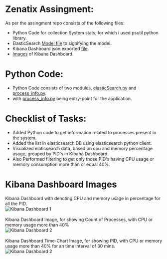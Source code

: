 # Zenatix Assingment:
As per the assingment repo consists of the following files:
* Python Code for collection System stats, for which i used psutil python library.
* ElasticSearch [Model file](./elasticSearchModel.txt) to signifying the model.
* Kibana Dashboard json exported [file](./kibana-dashboards.2021-08-29-18-16-53.json).
* [Images](./images) of Kibana Dashboard.

# Python Code:
* Python Code consists of two modules, [elasticSearch.py](./elasticSearch.py) and [process_info.py](./process_info.py).
* with [process_info.py](./process_info.py) being entry-point for the application.


# Checklist of Tasks:
* Added  Python code to get information related to processes present in the system.
* Added the list in elasticsearch DB using elasticsearch python client.
* Visualized elaticsearch data, based on cpu and memory percentage usage, grouped by PID's in Kibana Dashboard.
* Also Performed filtering to get only those PID's having CPU usage or memory consumption more than or equal 40%.


# Kibana Dashboard Images
Kibana Dashboard with denoting CPU and memory usage in percentage for all the PID.<br>
![Kibana Dashboard 1](.images\PID_with_usage.png "Kibana Dashboard Image, for denoting CPU and memory usage for all process")
<br>
<br>
Kibana Dashboard Image, for showing Count of Processes, with CPU or memory usage more than 40%<br>
![Kibana Dashboard 2](.images\PID_more_Than_40%.png "Kibana Dashboard Image, for showing Count of Processes, with CPU or memory usage more than 40%")
<br>
<br>
Kibana Dashboard Time-Chart Image, for showing PID, with CPU or memory usage more than 40% for an time interval of 30 mins.<br>
![Kibana Dashboard 2](.images\Time-chart_PID40%.png "Kibana Dashboard Image, for showing PID, with CPU or memory usage more than 40%")
